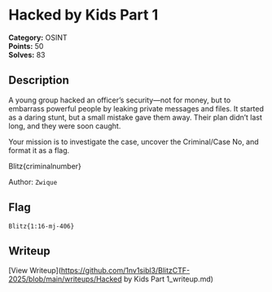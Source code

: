 # Hacked by Kids Part 1

**Category:** OSINT  
**Points:** 50  
**Solves:** 83  

## Description

A young group hacked an officer’s security—not for money, but to embarrass powerful people by leaking private messages and files. It started as a daring stunt, but a small mistake gave them away. Their plan didn’t last long, and they were soon caught.

Your mission is to investigate the case, uncover the Criminal/Case No, and format it as a flag.

Blitz{criminalnumber}

Author: `Zwique`

## Flag

`Blitz{1:16-mj-406}`

## Writeup

[View Writeup](https://github.com/1nv1sibl3/BlitzCTF-2025/blob/main/writeups/Hacked by Kids Part 1_writeup.md)
